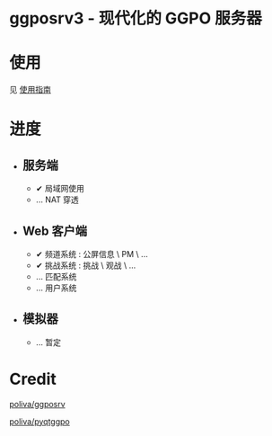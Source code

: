 ggposrv3 - 现代化的 GGPO 服务器
==================================
# 使用
见 [使用指南](https://github.com/greats3an/ggposrv3/tree/master/manuals)
# 进度
- ## 服务端
	- ✔ 局域网使用
	- ... NAT 穿透
- ## Web 客户端
	- ✔ 频道系统 : 公屏信息 \ PM \ ...
	- ✔ 挑战系统 : 挑战 \ 观战 \ ...
	- ... 匹配系统
	- ... 用户系统
- ## 模拟器
	- ... 暂定

# Credit
[poliva/ggposrv](https://github.com/poliva/ggposrv)

[poliva/pyqtggpo](https://github.com/poliva/pyqtggpo) 
